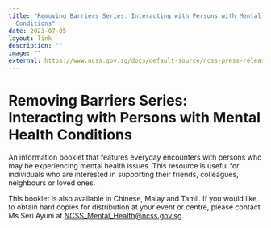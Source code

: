 ```yaml
---
title: "Removing Barriers Series: Interacting with Persons with Mental Health
  Conditions"
date: 2023-07-05
layout: link
description: ""
image: ""
external: https://www.ncss.gov.sg/docs/default-source/ncss-press-release-doc/removing-barriers-with-pmhc-may20-pdf.pdf
---
```

# Removing Barriers Series: Interacting with Persons with Mental Health Conditions
An information booklet that features everyday encounters with persons who may be experiencing mental health issues. This resource is useful for individuals who are interested in supporting their friends, colleagues, neighbours or loved ones.  
  
This booklet is also available in Chinese, Malay and Tamil. If you would like to obtain hard copies for distribution at your event or centre, please contact Ms Seri Ayuni at NCSS_Mental_Health@ncss.gov.sg.